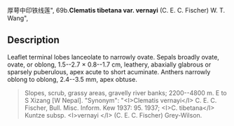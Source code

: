 厚萼中印铁线莲",
69b.**Clematis tibetana var. vernayi** (C. E. C. Fischer) W. T. Wang",

## Description
Leaflet terminal lobes lanceolate to narrowly ovate. Sepals broadly ovate, ovate, or oblong, 1.5--2.7 × 0.8--1.7 cm, leathery, abaxially glabrous or sparsely puberulous, apex acute to short acuminate. Anthers narrowly oblong to oblong, 2.4--3.5 mm, apex obtuse.

> Slopes, scrub, grassy areas, gravelly river banks; 2200--4800 m. E to S Xizang [W Nepal].
  "Synonym": "&lt;I&gt;Clematis vernayi&lt;/I&gt; C. E. C. Fischer, Bull. Misc. Inform. Kew 1937: 95. 1937; &lt;I&gt;C. tibetana&lt;/I&gt; Kuntze subsp. &lt;I&gt;vernayi &lt;/I&gt; (C. E. C. Fischer) Grey-Wilson.
